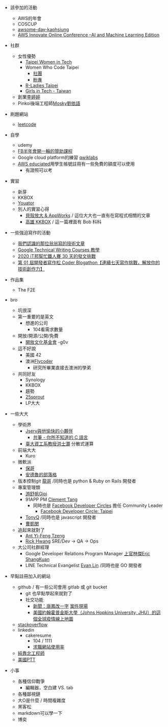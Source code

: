 - 該參加的活動
    - AWS的年會
    - COSCUP
    - [awsome-day-kaohsiung](https://aws.amazon.com/tw/events/awsome-day-kaohsiung/?sc_channel=em&sc_campaign=%7B%7Bprogram.name%7D%7D&sc_publisher=aws&sc_medium=em_%7B%7Bcampaign.id%7D%7D&sc_content=field_ev_field&sc_country=tw&sc_geo=chna&sc_category=mult&sc_outcome=field&trkCampaign=awsome-day-taiwan-16&trk=invite1&mkt_tok=eyJpIjoiTlRVd016TTRNekk0WkRWbCIsInQiOiIxTkVVNXhBTGVmdzFUYzc1a1M0SituUkNidlpyZCtvbXgrT0lXTTNaanp3akpRT2phR25SdFlXdFN5dGluRnVLbk1hZjBLV3JPT2hPdWgzcDExXC9kclNBaGpxZktQNVRqdUx2TDhKVHR5UUNsOW5oOW10VFByR25PMDd2eUZUZXhSY2VqNDc2RkhwdFpmMzVYMDVRVmFBPT0ifQ%3D%3D)
    - [AWS Innovate Online Conference –AI and Machine Learning Edition](https://aws.amazon.com/tw/events/aws-innovate/machine-learning/?sc_channel=em&sc_campaign=global_field_t1_aws-innovate-aiml-en_20200219&sc_publisher=aws&sc_medium=em_aws_innovate_aiml&sc_content=field_t1event_field&sc_country=mult&sc_geo=mult&sc_category=mult&sc_outcome=field&trkCampaign=innovate-ml&trk=em_tw_innovateml20_inv1&mkt_tok=eyJpIjoiWVdFNVlUSmpZamRtTW1aaiIsInQiOiJrK3VQSDZ2XC9oXC9jY2I4MWV3YTR0UCtIVjE1RG1qcWRMemNLTzNtbnFNWGRQc0xcLzUxZTJ2VTlNUm9pMXdYSkU1WVhkQThXRXRLaXFcL1lCTDNNZitLaXY0T3NDTkFlajhIbGhBMG4wZTNkMXJJZ3I0bXVzcHBEXC9iempXZG5mSkVWeTBWTk5EXC9YblVCVWpGM2V2ejdQR2c9PSJ9)

- 社群
    - 女性優勢
        - [Taipei Women in Tech](https://www.facebook.com/groups/420817431404071/)
        - Women Who Code Taipei
            - [社團](https://www.facebook.com/groups/wwcodetaipei/)
            - [粉專](https://www.facebook.com/wwcodetaipei/)
        - [R-Ladies Taipei](https://www.meetup.com/rladies-taipei/)   
        - [Girls in Tech - Taiwan](https://www.facebook.com/girlsintechtaiwan/posts/1266188420246880)
    - 創業[李婷婷](https://crossing.cw.com.tw/article/11793)
    - Pinkoi後端工程師[Mosky劉依語](https://medium.com/starrocket/https-medium-com-starrocket-interview-with-mosky-e7c18b54545)

- 刷題網站
    - [leetcode](https://leetcode.com/)

- 自學
    - udemy
    - [FB半年會開一輪的贊助課程](https://www.facebook.com/groups/DevCTaipei/permalink/1504115996406484/)
    - Google cloud platform的練習 [qwiklabs](https://www.linkedin.com/company/qwiklabs-inc-/)
    - [AWS educiated](https://aws.amazon.com/tw/education/awseducate/)用學生帳號註冊有一些免費的額度可以使用
        - 有證照可以考

- 實習
    - 新芽
    - KKBOX
    - [Youator](https://www.yourator.co/companies/awoo/jobs/7166)
    - 別人的實習心得
        - [貝殼放大 & AppWorks](https://medium.com/unorthodox-paranoid/internship-recap/home) / 這位大大也一直有在寫程式相關的文章
        - [高雄 KKBOX](https://medium.com/kkstream/kkstream-kh-sqa-intern-%E5%BF%83%E5%BE%97%E5%88%86%E4%BA%AB-%E5%89%8D%E7%AF%87-775763180758) / 這一篇裡面有 Bob 科科

- 一些強迫寫作的活動
    - [我們認識的那位翁翁寫的技術文章](https://medium.com/@chunhao.weng/%E5%AD%B8%E7%BF%92%E7%B4%80%E9%8C%84-%E5%84%AA%E7%BE%8E%E5%9C%B0%E4%BD%BF%E7%94%A8-typescript-%E6%92%B0%E5%AF%AB-react-%E4%B8%80-f571b77db5b3)
    - [Google Technical Writing Courses 教學](https://developers.google.com/tech-writing)
    - [2020 iT邦幫忙鐵人賽 30 天的發文挑戰](https://ithelp.ithome.com.tw/2020ironman/rules)
    - [第 01 屆開發者寫作松 Coder Blogathon【連續七天寫作挑戰，解放你的技術創作力】](https://www.accupass.com/event/2001190943344186137000)

- 作品集
    - The F2E

- bro
    - 坑很深
    - 第一重要的是英文
        - 想進的公司
            - 104看需求數量
    - 開放/開源/公開/免費
        - [開放文化基金會](https://www.facebook.com/www.ocf.tw/posts/2610659089210011)
            -g0v
    - 這不好說
        - 美國 42
        - 澳洲[Flycoder](https://www.facebook.com/flycoder.io/photos/a.122641845930255/131421678385605/?type=3&__xts__%5B0%5D=68.ARAu7P9CL51nQ5-Ap98WTT69ZvvPdHUMcS6YjMKEWqKTPhhAbRAATbDwkGuoDll8h8wllazcqC3sAcxOpN1pArRupb1NdMydQSqVcwVHwY7T5FIlQYeYT7c8ZgwvnJxjPthKDPidgzlL7km6tkMTUcw36rnwLiS9xoJD1ZuhLeGbeG6cX6XU77I1KforyXmFwCqPDUoGo-6628tJqVx4jwC1RjLZuZ9WP2HLOgf3-Ni6n8b-7FjdFVVTLJPmwCzUCUwxPWN12xBi72IuDHNaIrjJ9Ipd5QfDjTM1_Ozz97tCANrxe_NRMEn72h7nTQ9_nA24EVCqI5a4PqUhLtaVRrI&__tn__=-R)
            - 研究所畢業直接去澳洲的學弟
    - 共同好友
        - Synology
        - KKBOX
        - 趨勢
        - [25sprout](https://www.facebook.com/amazonwebservices.tw/videos/854336088364759/?__xts__%5B0%5D=68.ARBn2w5H2nxsbNHSaRE1j06kI7gYYpGuGWzQ2wV4mZE7auB597hH7yNm3b6Qz4ZuM5K54KzkgY5Kaqy9Zz2l9MJdgx1lha3a-cFHDn3aeCaWOlsrpd-qiRDzehm2jB5DuboS91k080YRyjS8Ly-T8pX0uH-iV66hmJlmJzuBKWIAUYzP3LgdH8EV1JXrOiHXVwiUrT_Rjy7DrxB4HIJrBxf7xboPY36KFOKjXVDyyQBRxxx4tESpVE2v6wh2o4jz7jZ-PPow9v9XZWtaMORi0PJZXc9UucJvTe0EkU3pMsIHSP2i401rsXfl_vuANpxutvikmhbHfXO8Kq8dMLg2wCjdJ7O7rhr3e7meeznO5HwB3MY2YbLxEEuF8vIxzQxtzq1T&__tn__=-R) 
        - LP大大

- 一些大大
    - 學術界
        - [Jserv與他愉快的小夥伴](https://www.facebook.com/JservFans/)
            - [共筆 - 你所不知道的 C 語言](https://hackmd.io/@sysprog/c-prog/)
        - [臺大資工系教授洪士灝](https://www.facebook.com/shihhaohung/posts/3684234724952322) 分散式運算
    - 前端大大
        - Kuro
    - 微軟派
        - [保哥](https://www.facebook.com/will.fans)
        - [安德魯的部落格](https://columns.chicken-house.net/2018/12/12/microservice11-lineup/)
    - 版本控制git [龍哥](https://gitbook.tw/articles) /同時也是 python & Ruby on Rails 開發者
    - 專案管理類
        - [游舒帆Gipi](https://www.facebook.com/gipi.net)
        - 91APP PM [Clement Tang](https://www.facebook.com/clementtang)
            - 同時也是 [Facebook Developer Circles](https://www.facebook.com/DeveloperCircles/) 擔任 Community Leader
                - [Facebook Developer Circle: Taipei](https://www.facebook.com/groups/DevCTaipei/)
        - [TonyQ](https://www.facebook.com/tonylovejava) /同時也是 javascript 開發者
        - [曹凱閔](https://medium.com/@kaimin.tsao)
    - 追起來就對了
        - [Ant Yi-Feng Tzeng](https://www.facebook.com/yftzeng.tw)
        - [Rick Hwang](https://rickhw.github.io/2017/12/29/About/About-Author/) SRE/Dev -> QA -> Ops
    - 大公司社群經理 
        - Google Developer Relations Program Manager [上官林傑Eric ShangKuan](https://www.facebook.com/ericsk0313)
        - LINE Technical Evangelist [Evan Lin](https://www.facebook.com/EvansLin) /同時也是 GO 開發者

- 早點註冊加入的網站
    - github / 有一些公司會用 gitlab 或 git bucket
        - git 也早點學起來就對了
        - 社交功能 
            - [新聞：唐鳳改一字](https://www.ettoday.net/news/20200309/1663340.htm) [案件現場](https://github.com/tokyo-metropolitan-gov/covid19/pull/827)
            - [美國約翰霍普金斯大學（Johns Hopkins University, JHU）的這個全球疫情線上地圖](https://www.facebook.com/ustaiwanwatch/photos/a.765293696987937/1360422230808411/?type=3&__xts__%5B0%5D=68.ARAifdDwnnSP4r5imj9O7cmgtash6hUA9yvmeVyauUcy3Rpm1TvvDTxghrBpdUvjhcI4GPYVH_encsPpLm6dElR6J6Ejml2Lm3ZdO7VejE6lNIOxtdF0jotzVbbIUKHYfyJig5CthuooppifbmgAGhyTg-ckyjLZrGrzCUwSBm8zZNCTzygd6yzsGNNi0sNc8ziptSPwoFqXsbmGyLjHHHl8YAArVNC8YDQg4WJOcnZx3iERF5rG8d4eRKX87RE3VoPU7PAZef2halsg7qtKbKT6BcMxCxQsF5v96ZFou8wxIwaqIN0EGFD_wHvzNTwPGEfYsauBXL0ooFg-98DnxE2C3g&__tn__=-R)
    - [stackoverflow](https://stackoverflow.com/)
    - linkedin
        - cakeresume 
            - 104 / 1111
            - [求職網站使用率](https://www.facebook.com/groups/twstartupjobs/permalink/1111325915866392/)
    - [純靠北工程師](https://www.facebook.com/kaobei.engineer/)
    - [美國PTT](https://www.reddit.com/)

- 小事
    - 各種信仰戰爭
        - 編輯器，空白建 VS. tab
    - 各種鄙視鏈
    - 大O是什麼 / 時間複雜度
    - 黑客松
    - markdown可以學一下
    - 博奕
